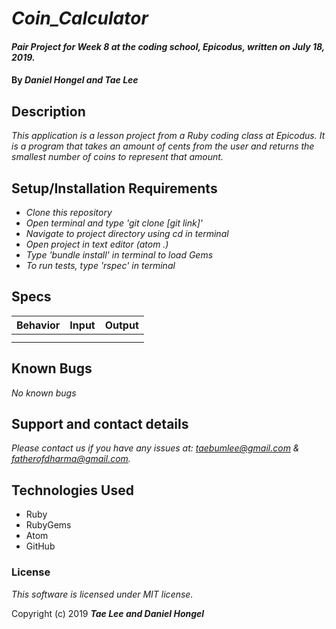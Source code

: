 # _Coin_Calculator_

#### _Pair Project for Week 8 at the coding school, Epicodus, written on July 18, 2019._

#### By _**Daniel Hongel and Tae Lee**_

## Description

_This application is a lesson project from a Ruby coding class at Epicodus. It is a program that takes an amount of cents from the user and returns the smallest number of coins to represent that amount._

## Setup/Installation Requirements

* _Clone this repository_
* _Open terminal and type 'git clone [git link]'_
* _Navigate to project directory using cd in terminal_
* _Open project in text editor (atom .)_
* _Type 'bundle install' in terminal to load Gems_
* _To run tests, type 'rspec' in terminal_

## Specs
| Behavior | Input | Output |
| ------------- |:-------------:| -----:|
| | | |
||||

## Known Bugs

_No known bugs_

## Support and contact details

_Please contact us if you have any issues at: taebumlee@gmail.com & fatherofdharma@gmail.com._

## Technologies Used

* Ruby
* RubyGems
* Atom
* GitHub

### License
_This software is licensed under MIT license._

Copyright (c) 2019 **_Tae Lee and Daniel Hongel_**

